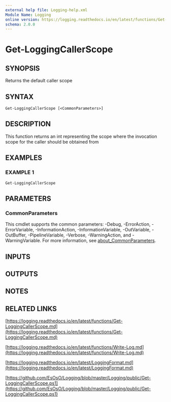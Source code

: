 ```yaml
---
external help file: Logging-help.xml
Module Name: Logging
online version: https://logging.readthedocs.io/en/latest/functions/Get-LoggingCallerScope.md
schema: 2.0.0
---
```


# Get-LoggingCallerScope

## SYNOPSIS
Returns the default caller scope

## SYNTAX

```
Get-LoggingCallerScope [<CommonParameters>]
```

## DESCRIPTION
This function returns an int representing the scope where the invocation scope for the caller should be obtained from

## EXAMPLES

### EXAMPLE 1
```
Get-LoggingCallerScope
```

## PARAMETERS

### CommonParameters
This cmdlet supports the common parameters: -Debug, -ErrorAction, -ErrorVariable, -InformationAction, -InformationVariable, -OutVariable, -OutBuffer, -PipelineVariable, -Verbose, -WarningAction, and -WarningVariable. For more information, see [about_CommonParameters](http://go.microsoft.com/fwlink/?LinkID=113216).

## INPUTS

## OUTPUTS

## NOTES

## RELATED LINKS

[https://logging.readthedocs.io/en/latest/functions/Get-LoggingCallerScope.md](https://logging.readthedocs.io/en/latest/functions/Get-LoggingCallerScope.md)

[https://logging.readthedocs.io/en/latest/functions/Write-Log.md](https://logging.readthedocs.io/en/latest/functions/Write-Log.md)

[https://logging.readthedocs.io/en/latest/LoggingFormat.md](https://logging.readthedocs.io/en/latest/LoggingFormat.md)

[https://github.com/EsOsO/Logging/blob/master/Logging/public/Get-LoggingCallerScope.ps1](https://github.com/EsOsO/Logging/blob/master/Logging/public/Get-LoggingCallerScope.ps1)

